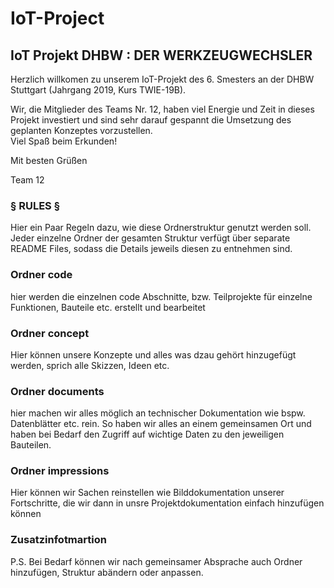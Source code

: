 # IoT-Project
 ## IoT Projekt DHBW : DER WERKZEUGWECHSLER 

Herzlich willkomen zu unserem IoT-Projekt des 6. Smesters an der DHBW 
Stuttgart (Jahrgang 2019, Kurs TWIE-19B).

Wir, die Mitglieder des Teams Nr. 12, haben viel Energie und Zeit in 
dieses Projekt investiert und sind sehr darauf gespannt die Umsetzung 
des geplanten Konzeptes vorzustellen.  
Viel Spaß beim Erkunden!

Mit besten Grüßen

Team 12



### § RULES §

Hier ein Paar Regeln dazu, wie diese Ordnerstruktur genutzt werden 
soll.
Jeder einzelne Ordner der gesamten Struktur verfügt über separate 
README Files, sodass die Details jeweils diesen zu entnehmen sind.


### Ordner code

hier werden die einzelnen code Abschnitte, bzw. Teilprojekte für 
einzelne Funktionen, Bauteile etc. erstellt und bearbeitet

### Ordner concept

Hier können unsere Konzepte und alles was dzau gehört hinzugefügt 
werden, sprich alle Skizzen, Ideen etc.

### Ordner documents

hier machen wir alles möglich an technischer Dokumentation wie bspw. 
Datenblätter etc. rein. So haben wir alles an einem gemeinsamen Ort 
und haben bei Bedarf den Zugriff auf wichtige Daten zu den jeweiligen 
Bauteilen.

### Ordner impressions

Hier können wir Sachen reinstellen wie Bilddokumentation unserer 
Fortschritte, die wir dann in unsre Projektdokumentation einfach 
hinzufügen können


### Zusatzinfotmartion

P.S. Bei Bedarf können wir nach gemeinsamer Absprache auch Ordner 
hinzufügen, Struktur abändern oder anpassen.